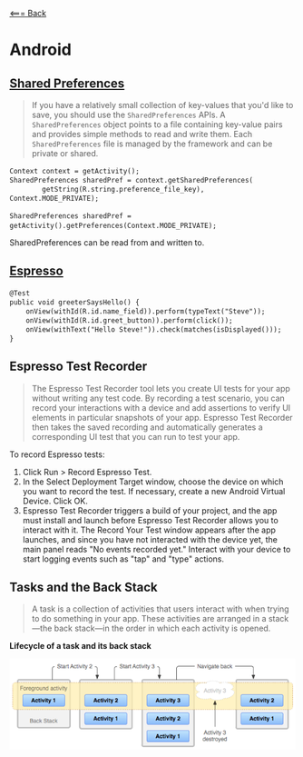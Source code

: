 [<=== Back](../README.md)

# Android

## [Shared Preferences](https://developer.android.com/training/data-storage/shared-preferences)

> If you have a relatively small collection of key-values that you'd like to save, you should use the `SharedPreferences` APIs. A `SharedPreferences` object points to a file containing key-value pairs and provides simple methods to read and write them. Each `SharedPreferences` file is managed by the framework and can be private or shared.

```
Context context = getActivity();
SharedPreferences sharedPref = context.getSharedPreferences(
        getString(R.string.preference_file_key), Context.MODE_PRIVATE);
```

`SharedPreferences sharedPref = getActivity().getPreferences(Context.MODE_PRIVATE);`

SharedPreferences can be read from and written to.

## [Espresso](https://developer.android.com/training/testing/espresso)

```
@Test
public void greeterSaysHello() {
    onView(withId(R.id.name_field)).perform(typeText("Steve"));
    onView(withId(R.id.greet_button)).perform(click());
    onView(withText("Hello Steve!")).check(matches(isDisplayed()));
}
```

## Espresso Test Recorder

> The Espresso Test Recorder tool lets you create UI tests for your app without writing any test code. By recording a test scenario, you can record your interactions with a device and add assertions to verify UI elements in particular snapshots of your app. Espresso Test Recorder then takes the saved recording and automatically generates a corresponding UI test that you can run to test your app.

To record Espresso tests:

1. Click Run > Record Espresso Test.
2. In the Select Deployment Target window, choose the device on which you want to record the test. If necessary, create a new Android Virtual Device. Click OK.
3. Espresso Test Recorder triggers a build of your project, and the app must install and launch before Espresso Test Recorder allows you to interact with it. The Record Your Test window appears after the app launches, and since you have not interacted with the device yet, the main panel reads "No events recorded yet." Interact with your device to start logging events such as "tap" and "type" actions.

## Tasks and the Back Stack

> A task is a collection of activities that users interact with when trying to do something in your app. These activities are arranged in a stack—the back stack—in the order in which each activity is opened.

**Lifecycle of a task and its back stack**

![Back Stack Diagram](/img/diagram_backstack.png)